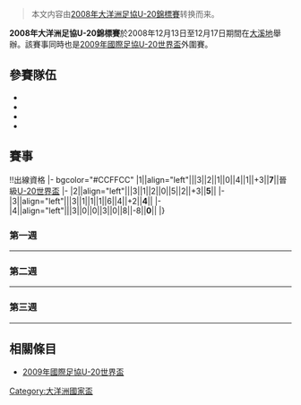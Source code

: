 > 本文内容由[2008年大洋洲足協U-20錦標賽](https://zh.wikipedia.org/wiki/2008年大洋洲足協U-20錦標賽)转换而来。


**2008年大洋洲足協U-20錦標賽**於2008年12月13日至12月17日期間在[大溪地](../Page/大溪地.md "wikilink")舉辦。該賽事同時也是[2009年國際足協U-20世界盃](../Page/2009年國際足協U-20世界盃.md "wikilink")外圍賽。

## 參賽隊伍

  -
  -
  -
  -
## 賽事

\!\!出線資格 |- bgcolor="\#CCFFCC" |1||align="left"|||3||2||1||0||4||1||+3||**7**||晉級[U-20世界盃](../Page/2009年國際足協U-20世界盃.md "wikilink") |- |2||align="left"|||3||1||2||0||5||2||+3||**5**|| |- |3||align="left"|||3||1||1||1||6||4||+2||**4**|| |- |4||align="left"|||3||0||0||3||0||8||-8||**0**|| |}

### 第一週

-----

### 第二週

-----

### 第三週

-----

## 相關條目

  - [2009年國際足協U-20世界盃](../Page/2009年國際足協U-20世界盃.md "wikilink")

[Category:大洋洲國家盃](https://zh.wikipedia.org/wiki/Category:大洋洲國家盃 "wikilink")
